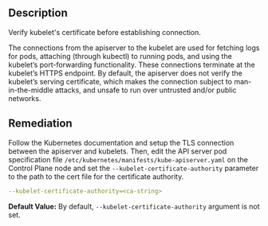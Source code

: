 ## Description

Verify kubelet's certificate before establishing connection.

The connections from the apiserver to the kubelet are used for fetching logs for pods, attaching (through kubectl) to running pods, and using the kubelet’s port-forwarding functionality. These connections terminate at the kubelet’s HTTPS endpoint. By default, the apiserver does not verify the kubelet’s serving certificate, which makes the connection subject to man-in-the-middle attacks, and unsafe to run over untrusted and/or public networks.

## Remediation

Follow the Kubernetes documentation and setup the TLS connection between the apiserver and kubelets. Then, edit the API server pod specification file `/etc/kubernetes/manifests/kube-apiserver.yaml` on the Control Plane node and set the `--kubelet-certificate-authority` parameter to the path to the cert file for the certificate authority.

```yaml
--kubelet-certificate-authority=<ca-string>
```

**Default Value:** By default, `--kubelet-certificate-authority` argument is not set.